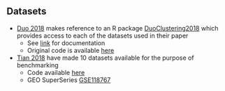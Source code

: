 
Datasets
--------
* [Duo 2018](https://www.ncbi.nlm.nih.gov/pmc/articles/PMC6134335/) makes reference to an R package [DuoClustering2018](https://bioconductor.org/packages/release/data/experiment/html/DuoClustering2018.html) which provides access to each of the datasets used in their paper
  * See [link](https://bioconductor.org/packages/release/data/experiment/manuals/DuoClustering2018/man/DuoClustering2018.pdf) for documentation
  * Original code is available [here](https://github.com/markrobinsonuzh/scRNAseq_clustering_comparison)
* [Tian 2018](https://www.biorxiv.org/content/early/2018/10/08/433102) have made 10 datasets available for the purpose of benchmarking
  * Code available [here](https://github.com/LuyiTian/CellBench_data)
  * GEO SuperSeries [GSE118767](https://www.ncbi.nlm.nih.gov/geo/query/acc.cgi?acc=GSE118767)
